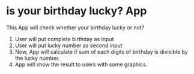 # is your birthday lucky? App

This App will check whether your birthday lucky or not?

1. User will put complete birthday as Input
2. User will put lucky number as second input
3. Now, App will calculate if sum of each digits of birthday is divisible by the lucky number.
4. App will show the result to users with some graphics.
